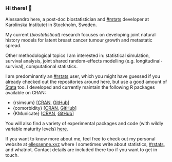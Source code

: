 ### Hi there! 👋

Alessandro here, a post-doc biostatistician and [#rstats](https://twitter.com/hashtag/rstats) developer at Karolinska Institutet in Stockholm, Sweden.

My current (_biostatistical_) research focuses on developing joint natural history models for latent breast cancer tumour growth and metastatic spread.

Other methodological topics I am interested in: statistical simulation, survival analysis, joint shared random-effects modelling (e.g. longitudinal-survival), computational statistics.

I am predominantly an [#rstats](https://twitter.com/hashtag/rstats) user, which you might have guessed if you already checked out the repositories around here, but use a good amount of [Stata](https://www.stata.com/) too.
I developed and currently maintain the following R packages available on CRAN:

* {rsimsum} [[CRAN](https://CRAN.R-project.org/package=rsimsum), [GitHub](https://github.com/ellessenne/rsimsum)]
* {comorbidity} [[CRAN](https://CRAN.R-project.org/package=comorbidity), [GitHub](https://github.com/ellessenne/comorbidity)]
* {KMunicate} [[CRAN](https://CRAN.R-project.org/package=KMunicate), [GitHub](https://github.com/ellessenne/KMunicate-package)]

You will also find a variety of experimental packages and code (with wildly variable maturity levels) [here](https://github.com/ellessenne?tab=repositories).

If you want to know more about me, feel free to check out my personal website at [ellessenne.xyz](https://www.ellessenne.xyz/) where I sometimes write about statistics, [#rstats](https://twitter.com/hashtag/rstats), and whatnot.
Contact details are included there too if you want to get in touch.

